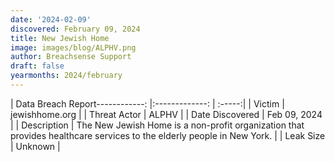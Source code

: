 ```yaml
---
date: '2024-02-09'
discovered: February 09, 2024
title: New Jewish Home
image: images/blog/ALPHV.png
author: Breachsense Support
draft: false
yearmonths: 2024/february
---
```


| Data Breach Report------------:     |:-------------:    | :-----:|
| Victim      | jewishhome.org      | 
| Threat Actor      | ALPHV      | 
| Date Discovered      | Feb 09, 2024      | 
| Description      | The New Jewish Home is a non-profit organization that provides healthcare services to the elderly people in New York.      | 
| Leak Size      | Unknown      | 

